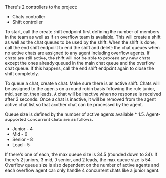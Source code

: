 There's 2 controllers to the project:
 - Chats controller
 - Shift controller

To start, call the create shift endpoint first defining the number of members in the team as well as if an overflow team is available. This will create a shift as well as the chat queues to be used by the shift.
When the shift is done, call the end shift endpoint to end the shift and delete the chat queues when no active chats are assigned to any agent including overflow agents.
If chats are still active, the shift will not be able to process any new chats except the ones already queued in the main chat queue and the overflow chat queue.
If this happens, call the end shift endpoint again to close the shift completely.

To queue a chat, create a chat. Make sure there is an active shift.
Chats will be assigned to the agents on a round robin basis following the rule junior, mid, senior, then leads.
A chat will be inactive when no response is received after 3 seconds.
Once a chat is inactive, it will be removed from the agent active chat list so that another chat can be processed by the agent.

Queue size is defined by the number of active agents available * 1.5. Agent-supported concurrent chats are as follows:
 - Junior - 4
 - Mid - 6
 - Senior - 8
 - Lead - 5

If there's one of each, the max queue size is 34.5 (rounded down to 34).
If there's 2 juniors, 3 mid, 0 senior, and 2 leads, the max queue size is 54.
Overflow queue size is also dependent on the number of active agents and each overflow agent can only handle 4 concurrent chats like a junior agent.

